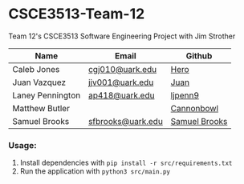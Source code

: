 # CSCE3513-Team-12
Team 12's CSCE3513 Software Engineering Project with Jim Strother

|Name|Email|Github|
|-|-|-|
|Caleb Jones|cgj010@uark.edu|[Hero](https://github.com/TheHeroBrine422)|
|Juan Vazquez|jjv001@uark.edu|[Juan](https://github.com/sleepyRecluse)|
|Laney Pennington|ap418@uark.edu|[ljpenn9](https://github.com/ljpenn9)|
|Matthew Butler||[Cannonbowl](https://github.com/CannonBowl)|
|Samuel Brooks|sfbrooks@uark.edu|[Samuel Brooks](https://github.com/SamForrestB)|

### Usage:

1. Install dependencies with `pip install -r src/requirements.txt`
2. Run the application with `python3 src/main.py`

